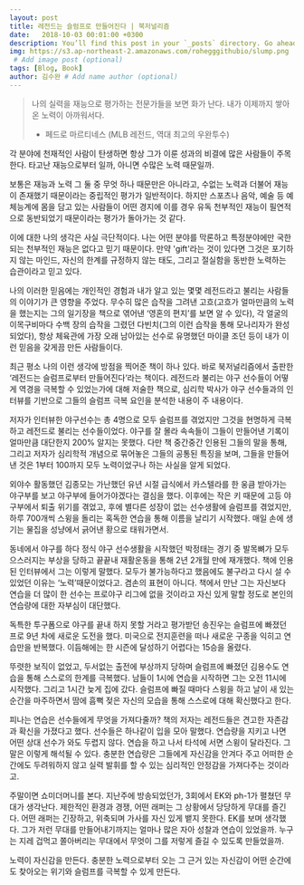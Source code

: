 ```yaml
---
layout: post
title: 레전드는 슬럼프로 만들어진다 | 북저널리즘
date:   2018-10-03 00:01:00 +0300
description: You’ll find this post in your `_posts` directory. Go ahead and edit it and re-build the site to see your changes. # Add post description (optional)
img: https://s3.ap-northeast-2.amazonaws.com/rohegggithubio/slump.png
 # Add image post (optional)
tags: [Blog, Book]
author: 김수완 # Add name author (optional)
---
```

> 나의 실력을 재능으로 평가하는 전문가들을 보면 화가 난다. 내가 이제까지 쌓아온 노력이 아까워서다. 
> - 페드로 마르티네스 (MLB 레전드, 역대 최고의 우완투수)

각 분야에 천재적인 사람이 탄생하면 항상 그가 이룬 성과의 비결에 많은 사람들이 주목한다. 타고난 재능으로부터 일까, 아니면 수많은 노력 때문일까. 

보통은 재능과 노력 그 둘 중 무엇 하나 때문만은 아니라고, 수없는 노력과 더불어 재능이 존재했기 때문이라는 중립적인 평가가 일반적이다. 하지만 스포츠나 음악, 예술 등 예체능계에 몸을 담고 있는 사람들이 어떤 경지에 이를 경우 유독 천부적인 재능이 필연적으로 동반되었기 때문이라는 평가가 돌아가는 것 같다.

이에 대한 나의 생각은 사실 극단적이다. 나는 어떤 분야를 막론하고 특정분야에만 국한되는 천부적인 재능은 없다고 믿기 때문이다. 만약 'gift'라는 것이 있다면 그것은 포기하지 않는 마인드, 자신의 한계를 규정하지 않는 태도, 그리고 절실함을 동반한 노력하는 습관이라고 믿고 있다. 

나의 이러한 믿음에는 개인적인 경험과 내가 알고 있는 몇몇 레전드라고 불리는 사람들의 이야기가 큰 영향을 주었다. 무수히 많은 습작을 그려낸 고흐(고흐가 얼마만큼의 노력을 했는지는 그의 일기장을 책으로 엮어낸 ‘영혼의 편지’를 보면 알 수 있다), 각 얼굴의 이목구비마다 수백 장의 습작을 그렸던 다빈치(그의 이런 습작을 통해 모나리자가 완성되었다), 항상 체육관에 가장 오래 남아있는 선수로 유명했던 마이클 조던 등이 내가 이런 믿음을 갖게끔 만든 사람들이다. 

최근 평소 나의 이런 생각에 방점을 찍어준 책이 하나 있다. 바로 북저널리즘에서 출판한 ‘레전드는 슬럼프로부터 만들어진다’라는 책이다. 레전드라 불리는 야구 선수들이 어떻게 역경을 극복할 수 있었는가에 대해 저술한 책으로, 심리학 박사가 야구 선수들과의 인터뷰를 기반으로 그들의 슬럼프 극복 요인을 분석한 내용이 주 내용이다. 

저자가 인터뷰한 야구선수는 총 4명으로 모두 슬럼프를 겪었지만 그것을 현명하게 극복하고 레전드로 불리는 선수들이었다. 야구를 잘 몰라 속속들이 그들이 만들어낸 기록이 얼마만큼 대단한지 200% 알지는 못했다. 다만 책 중간중간 인용된 그들의 말을 통해, 그리고 저자가 심리학적 개념으로 묶어놓은 그들의 공통된 특징을 보며, 그들을 만들어낸 것은 1부터 100까지 모두 노력이었구나 하는 사실을 알게 되었다. 

외야수 활동했던 김종모는 가난했던 유년 시절 급식에서 카스텔라를 한 웅큼 받아가는 야구부를 보고 야구부에 들어가야겠다는 결심을 했다. 이후에는 작은 키 때문에 고등 야구부에서 퇴출 위기를 겪었고, 후에 별다른 성장이 없는 선수생활에 슬럼프를 겪었지만, 하루 700개씩 스윙을 돌리는 혹독한 연습을 통해 이름을 날리기 시작했다. 매일 손에 생기는 물집을 성냥에서 긁어낸 황으로 태워가면서. 

동네에서 야구를 하다 정식 야구 선수생활을 시작했던 박정태는 경기 중 발목뼈가 모두 으스러지는 부상을 당하고 끝끝내 재활운동을 통해 2년 2개월 만에 재개했다. 책에 인용된 인터뷰에서 그는 이렇게 말했다. 모두가 불가능하다고 했음에도 불구라고 다시 설 수 있었던 이유는 ‘노력’때문이었다고. 겸손의 표현이 아니다. 책에서 만난 그는 자신보다 연습을 더 많이 한 선수는 프로야구 리그에 없을 것이라고 자신 있게 말할 정도로 본인의 연습량에 대한 자부심이 대단했다. 

독특한 투구폼으로 야구를 끝내 하지 못할 거라고 평가받던 송진우는 슬럼프에 빠졌던 프로 9년 차에 새로운 도전을 했다. 미국으로 전지훈련을 떠나 새로운 구종을 익히고 연습만을 반복했다. 이듬해에는 한 시즌에 달성하기 어렵다는 15승을 올렸다. 

뚜렷한 보직이 없었고, 두서없는 출전에 부상까지 당하며 슬럼프에 빠졌던 김용수도 연습을 통해 스스로의 한계를 극복했다. 남들이 1시에 연습을 시작하면 그는 오전 11시에 시작했다. 그리고 1시간 늦게 집에 갔다. 슬럼프에 빠질 때마다 스윙을 하고 날이 새 있는 순간을 마주하면서 땀에 흠뻑 젖은 자신의 모습을 통해 스스로에 대해 확신했다고 한다.

피나는 연습은 선수들에게 무엇을 가져다줄까? 책의 저자는 레전드들은 견고한 자존감과 확신을 가졌다고 했다. 선수들은 하나같이 입을 모아 말했다. 연습량을 지키고 나면 어떤 상대 선수가 와도 두렵지 않다. 연습을 하고 나서 타석에 서면 스윙이 달라진다. 그 말은 이렇게 해석될 수 있다. 충분한 연습량은 그들에게 자신감을 안겨다 주고 어떠한 순간에도 두려워하지 않고 실력 발휘를 할 수 있는 심리적인 안정감을 가져다주는 것이라고. 

주말이면 쇼미더머니를 본다. 지난주에 방송되었던가, 3회에서 EK와 ph-1가 펼쳤던 무대가 생각난다. 제한적인 환경과 경쟁, 어떤 래퍼는 그 상황에서 당당하게 무대를 즐긴다. 어떤 래퍼는 긴장하고, 위축되며 가사를 자신 있게 뱉지 못한다. EK를 보며 생각했다. 그가 저런 무대를 만들어내기까지는 얼마나 많은 자아 성찰과 연습이 있었을까. 누구는 지레 겁먹고 쫄아버리는 무대에서 무엇이 그를 저렇게 즐길 수 있도록 만들었을까.

노력이 자신감을 만든다. 충분한 노력으로부터 오는 그 근거 있는 자신감이 어떤 순간에도 찾아오는 위기와 슬럼프를 극복할 수 있게 만든다. 



